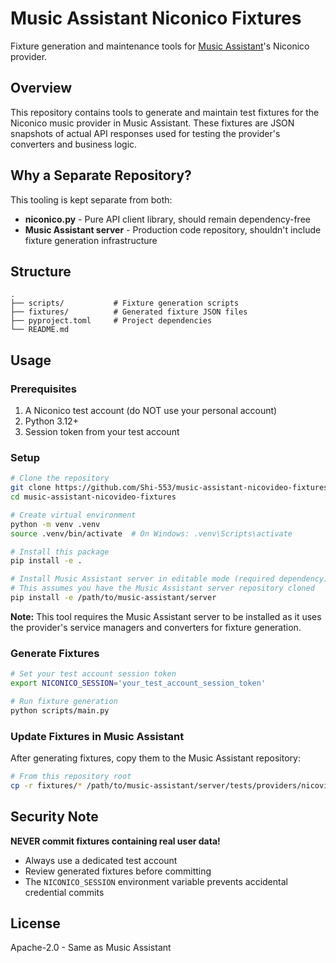 # Music Assistant Niconico Fixtures

Fixture generation and maintenance tools for [Music Assistant](https://github.com/music-assistant/server)'s Niconico provider.

## Overview

This repository contains tools to generate and maintain test fixtures for the Niconico music provider in Music Assistant. These fixtures are JSON snapshots of actual API responses used for testing the provider's converters and business logic.

## Why a Separate Repository?

This tooling is kept separate from both:
- **niconico.py** - Pure API client library, should remain dependency-free
- **Music Assistant server** - Production code repository, shouldn't include fixture generation infrastructure

## Structure

```
.
├── scripts/           # Fixture generation scripts
├── fixtures/          # Generated fixture JSON files
├── pyproject.toml     # Project dependencies
└── README.md
```

## Usage

### Prerequisites

1. A Niconico test account (do NOT use your personal account)
2. Python 3.12+
3. Session token from your test account

### Setup

```bash
# Clone the repository
git clone https://github.com/Shi-553/music-assistant-nicovideo-fixtures.git
cd music-assistant-nicovideo-fixtures

# Create virtual environment
python -m venv .venv
source .venv/bin/activate  # On Windows: .venv\Scripts\activate

# Install this package
pip install -e .

# Install Music Assistant server in editable mode (required dependency)
# This assumes you have the Music Assistant server repository cloned
pip install -e /path/to/music-assistant/server
```

**Note:** This tool requires the Music Assistant server to be installed as it uses the provider's service managers and converters for fixture generation.

### Generate Fixtures

```bash
# Set your test account session token
export NICONICO_SESSION='your_test_account_session_token'

# Run fixture generation
python scripts/main.py
```

### Update Fixtures in Music Assistant

After generating fixtures, copy them to the Music Assistant repository:

```bash
# From this repository root
cp -r fixtures/* /path/to/music-assistant/server/tests/providers/nicovideo/fixtures/
```

## Security Note

**NEVER commit fixtures containing real user data!**

- Always use a dedicated test account
- Review generated fixtures before committing
- The `NICONICO_SESSION` environment variable prevents accidental credential commits

## License

Apache-2.0 - Same as Music Assistant
